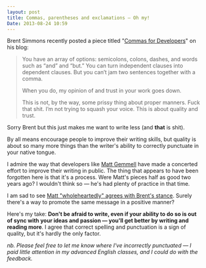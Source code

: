 ```yaml
---
layout: post
title: Commas, parentheses and exclamations — Oh my!
Date: 2013-08-24 10:59
---
```


Brent Simmons recently posted a piece titled "[Commas for Developers](http://inessential.com/2013/08/14/commas_for_developers)" on his blog:

> You have an array of options: semicolons, colons, dashes, and words such as “and” and “but.” You can turn independent clauses into dependent clauses. But you can’t jam two sentences together with a comma.
>
> When you do, my opinion of and trust in your work goes down.
> 
> This is not, by the way, some prissy thing about proper manners. Fuck that shit. I’m not trying to squash your voice. This is about quality and trust.

Sorry Brent but this just makes me want to write less (and **that** is shit).

By all means encourage people to improve their writing skills, but quality is about so many more things than the writer's ability to correctly punctuate in your native tongue.

I admire the way that developers like [Matt Gemmell](http://mattgemmell.com) have made a concerted effort to improve their writing in public. The thing that appears to have been forgotten here is that it's a process. Were Matt's pieces half as good two years ago? I wouldn't think so — he's had plenty of practice in that time.

I am sad to see [Matt "wholeheartedly" agrees with Brent's stance](http://mattgemmell.com/2013/08/15/language-skills/). Surely there's a way to promote the same message in a positive manner?

Here's my take: **Don't be afraid to write, even if your ability to do so is out of sync with your ideas and passion — you'll get better by writing and reading more**. I agree that correct spelling and punctuation is a sign of quality, but it's hardly the only factor.

*nb. Please feel free to let me know where I've incorrectly punctuated — I paid little attention in my advanced English classes, and I could do with the feedback.*
